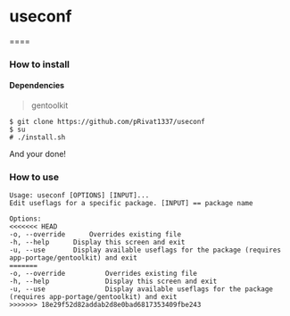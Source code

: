 # useconf
====

### How to install

#### Dependencies
> gentoolkit

```
$ git clone https://github.com/pRivat1337/useconf
$ su
# ./install.sh
```
And your done!

### How to use

```
Usage: useconf [OPTIONS] [INPUT]...
Edit useflags for a specific package. [INPUT] == package name

Options:
<<<<<<< HEAD
-o, --override		Overrides existing file
-h, --help		Display this screen and exit
-u, --use		Display available useflags for the package (requires app-portage/gentoolkit) and exit
=======
-o, --override          Overrides existing file
-h, --help              Display this screen and exit
-u, --use               Display available useflags for the package (requires app-portage/gentoolkit) and exit
>>>>>>> 18e29f52d82addab2d8e0bad6817353409fbe243
```
